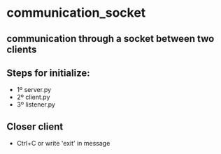 # communication_socket
## communication through a socket between two clients

## Steps for initialize:
* 1º server.py
* 2º client.py
* 3º listener.py
## Closer client
* Ctrl+C or write 'exit' in message
